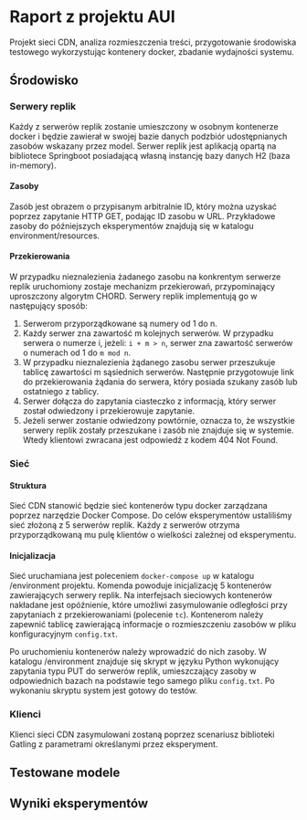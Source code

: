 # Raport z projektu AUI
Projekt sieci CDN, analiza rozmieszczenia treści, przygotowanie środowiska testowego 
wykorzystując kontenery docker, zbadanie wydajności systemu. 

## Środowisko
### Serwery replik
Każdy z serwerów replik zostanie umieszczony w osobnym kontenerze docker i będzie zawierał w swojej
bazie danych podzbiór udostępnianych zasobów wskazany przez model. Serwer replik jest aplikacją 
opartą na bibliotece Springboot posiadającą własną instancję bazy danych H2 (baza in-memory). 

#### Zasoby
Zasób jest obrazem o przypisanym arbitralnie ID, który można uzyskać poprzez zapytanie HTTP GET, 
podając ID zasobu w URL. Przykładowe zasoby do późniejszych eksperymentów znajdują się w katalogu 
environment/resources.

#### Przekierowania
W przypadku nieznalezienia żadanego zasobu na konkrentym serwerze replik uruchomiony zostaje 
mechanizm przekierowań, przypominający uproszczony algorytm CHORD. Serwery replik implementują
go w następujący sposób:
1. Serwerom przyporządkowane są numery od 1 do n.
2. Każdy serwer zna zawartość m kolejnych serwerów. W przypadku serwera o numerze i, jeżeli:
```i + m > n```, serwer zna zawartość serwerów o numerach od 1 do ```m mod n```.
3. W przypadku nieznalezienia żądanego zasobu serwer przeszukuje tablicę zawartości m sąsiednich 
serwerów. Następnie przygotowuje link do przekierowania żądania do serwera, który posiada szukany 
zasób lub ostatniego z tablicy.
4. Serwer dołącza do zapytania ciasteczko z informacją, który serwer został odwiedzony i 
przekierowuje zapytanie.
5. Jeżeli serwer zostanie odwiedzony powtórnie, oznacza to, że wszystkie serwery replik zostały 
przeszukane i zasób nie znajduje się w systemie. Wtedy klientowi zwracana jest odpowiedź z kodem 
404 Not Found.

### Sieć
#### Struktura
Sieć CDN stanowić będzie sieć kontenerów typu docker zarządzana poprzez narzędzie Docker Compose.
Do celów eksperymentów ustaliliśmy sieć złożoną z 5 serwerów replik. Każdy z serwerów otrzyma
przyporządkowaną mu pulę klientów o wielkości zależnej od eksperymentu.

#### Inicjalizacja
Sieć uruchamiana jest poleceniem ```docker-compose up``` w katalogu /environment projektu. 
Komenda powoduje inicjalizację 5 kontenerów zawierających serwery replik. Na interfejsach
sieciowych kontenerów nakładane jest opóźnienie, które umożliwi zasymulowanie odległości
przy zapytaniach z przekierowaniami (polecenie ```tc```). Kontenerom należy zapewnić tablicę
zawierającą informacje o rozmieszczeniu zasobów w pliku konfiguracyjnym ```config.txt```.

Po uruchomieniu kontenerów należy wprowadzić do nich zasoby. W katalogu /environment znajduje się
skrypt w języku Python wykonujący zapytania typu PUT do serwerów replik, umieszczający zasoby
w odpowiednich bazach na podstawie tego samego pliku ```config.txt```. Po wykonaniu skryptu system
jest gotowy do testów.

### Klienci
Klienci sieci CDN zasymulowani zostaną poprzez scenariusz biblioteki Gatling z parametrami
określanymi przez eksperyment.

## Testowane modele

## Wyniki eksperymentów
